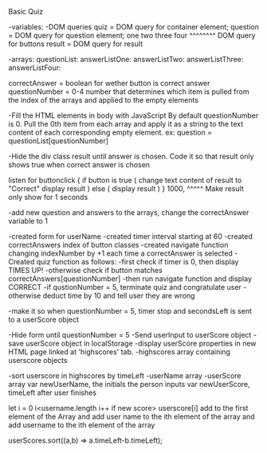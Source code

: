 Basic Quiz

-variables: 
-DOM queries
quiz = DOM query for container element;
question = DOM query for question element;
one
two
three
four
^^^^^^^^
DOM query for buttons
result = DOM query for result

-arrays:
questionList:
answerListOne:
answerListTwo:
answerListThree:
answerListFour:

correctAnswer = boolean for wether button is correct answer
questionNumber = 0-4 number that determines which item is pulled from the index of the arrays and applied to the empty elements

-Fill the HTML elements in body with JavaScript
By default questionNumber is 0. Pull the 0th item from each array and apply it as a string to the text content of each corresponding empty element. 
ex: question = questionList[questionNumber]

-Hide the div class result until answer is chosen. Code it so that result only shows true when correct answer is chosen

listen for buttonclick {
    if button is true (
        change text content of result to "Correct"
        display result
    ) else (
        display result
    )
} 1000, 
  ^^^^^
Make result only show for 1 seconds

-add new question and answers to the arrays, change the correctAnswer variable to 1

-created form for userName
-created timer interval starting at 60 
-created correctAnswers index of button classes
-created navigate function changing indexNumber by +1 each time a correctAnswer is selected
-Created quiz function as follows:
-first check if timer is 0, then display TIMES UP!
-otherwise check if button matches correctAnswers[questionNumber]
-then run navigate function and display CORRECT
-if qustionNumber = 5, terminate quiz and congratulate user
-otherwise deduct time by 10 and tell user they are wrong

-make it so when questionNumber = 5, timer stop and secondsLeft is sent to a userScore object


-Hide form until questionNumber = 5
-Send userInput to userScore object
-save userScore object in localStorage
-display userScore properties in new HTML page linked at 'highscores' tab.
 -highscores array containing userscore objects


-sort userscore in highscores by timeLeft
-userName array 
-userScore array
var newUserName, the initials the person inputs
var newUserScore, timeLeft after user finishes

let i = 0 i<username.length i++
if new score> userscore[i] add to the first element of the Array and add user name to the ith element of the array and add username to the ith element of the array

userScores.sort((a,b) => a.timeLeft-b.timeLeft);
